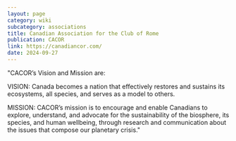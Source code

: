 ```yaml
---
layout: page
category: wiki
subcategory: associations
title: Canadian Association for the Club of Rome
publication: CACOR
link: https://canadiancor.com/
date: 2024-09-27
---
```


"CACOR’s Vision and Mission are:

VISION: Canada becomes a nation that effectively restores and sustains its ecosystems, all species, and serves as a model to others.

MISSION: CACOR’s mission is to encourage and enable Canadians to explore, understand, and advocate for the sustainability of the biosphere, its species, and human wellbeing, through research and communication about the issues that compose our planetary crisis."
